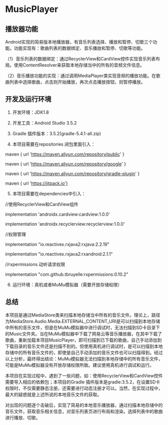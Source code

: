 # MusicPlayer
## 播放器功能
Android实现的简易版本地播放器，有音乐列表选择、播放和暂停、切歌三个功能。功能实现有：歌曲列表的数据绑定、音乐播放和暂停、切歌等功能。  

（1）音乐列表的数据绑定：通过RecyclerView和CardView控件实现音乐列表布局。使用ContentResolver来获取本地存储当中的所有的音频文件信息。  

（2）音乐播放功能的实现：通过调用MediaPlayer类实现音频的播放功能。在歌曲列表中选择歌曲，点击则开始播放，再次点击播放按钮，则暂停播放。
## 开发及运行环境
1. 开发环境：JDK1.8  

2. 开发工具：Android Studio 3.5.2  

3. Gradle 插件版本：3.5.2(gradle-5.4.1-all.zip)  

4. 本项目需要在repositories 闭包里面引入：  

maven { url 'https://maven.aliyun.com/repository/public' }  

maven { url 'https://maven.aliyun.com/repository/google' }  

maven { url 'https://maven.aliyun.com/repository/gradle-plugin' }  

maven { url 'https://jitpack.io'}  

5. 本项目需要在dependencies中引入：  

//使用RecyclerView和CardView组件  

implementation 'androidx.cardview:cardview:1.0.0'  

implementation 'androidx.recyclerview:recyclerview:1.0.0'  

//权限管理  

implementation "io.reactivex.rxjava2:rxjava:2.2.19"  

implementation "io.reactivex.rxjava2:rxandroid:2.1.1"  

//rxpermissions 动听请求权限  

implementation "com.github.tbruyelle:rxpermissions:0.10.2"  

6. 运行环境：真机或者MuMu模拟器（需要开放存储权限）

## 总结
本项目是通过MediaStore类来扫描本地存储当中所有的音乐文件。理论上，路径为MediaStore.Audio.Media.EXTERNAL_CONTENT_URI是可以扫描到本地存储中所有的音乐文件，但是在MuMu模拟器中进行调试时，无法扫描到SD卡目录下的Music文件夹。当在MuMu模拟器中下载了网易云等音乐播放器，在其中下载了歌曲，重新加载本项目MusicPlayer，即可扫描到已下载的歌曲，自己手动添加到下载目录的音乐文件还是扫描不到的。但使用真机进行调试时，是可以扫描到本地存储中的所有音乐文件的，即使是自己手动添加的音乐文件也可以扫描得到。经过以上分析，最终得出结论：MuMu模拟器无法扫描到本地存储中的所有音乐文件，可能是MuMu模拟器没有开放存储权限所致。建议使用真机进行调试和运行。  

本项目在实现过程中，遇到了一些问题，如：使用RecyclerView和CardView控件需要导入相应的依赖包；本项目的Gradle 插件版本是gradle:3.5.2，在设置SD卡权限时，不仅需要静态注册，还需要进行动态注册才可以。当然，在实现过程中，最大的疑惑就是上述所说的本地音乐文件的获取。  

对出现的问题逐个击破后，实现了简易的本地音乐播放器，通过扫描本地存储中的音乐文件，获取音乐相关信息，对音乐列表页进行布局和渲染。选择列表中的歌曲进行播放、切歌。


